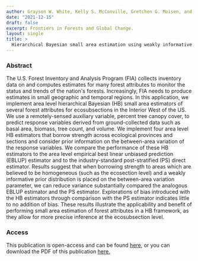 ```yaml
---
author: Grayson W. White, Kelly S. McConville, Gretchen G. Moisen, and Tracey S. Frescino
date: "2021-12-15"
draft: false
excerpt: Frontiers in Forests and Global Change.
layout: single
title: >
  Hierarchical Bayesian small area estimation using weakly informative priors in ecologically homogeneous areas of the interior western forests
---
```


### Abstract

The U.S. Forest Inventory and Analysis Program (FIA) collects inventory data on and computes estimates for many forest attributes to monitor the status and trends of the nation's forests. Increasingly, FIA needs to produce estimates in small geographic and temporal regions. In this application, we implement area level hierarchical Bayesian (HB) small area estimators of several forest attributes for ecosubsections in the Interior West of the US. We use a remotely-sensed auxiliary variable, percent tree canopy cover, to predict response variables derived from ground-collected data such as basal area, biomass, tree count, and volume. We implement four area level HB estimators that borrow strength across ecological provinces and sections and consider prior information on the between-area variation of the response variables. We compare the performance of these HB estimators to the area level empirical best linear unbiased prediction (EBLUP) estimator and to the industry-standard post-stratified (PS) direct estimator. Results suggest that when borrowing strength to areas which are believed to be homogeneous (such as the ecosection level) and a weakly informative prior distribution is placed on the between-area variation parameter, we can reduce variance substantially compared the analogous EBLUP estimator and the PS estimator. Explorations of bias introduced with the HB estimators through comparison with the PS estimator indicates little to no addition of bias. These results illustrate the applicability and benefit of performing small area estimation of forest attributes in a HB framework, as they allow for more precise inference at the ecosubsection level.

### Access

This publication is open-access and can be found [here](https://www.frontiersin.org/articles/10.3389/ffgc.2021.752911/), or you can download the PDF of this publication [here.](https://www.frontiersin.org/articles/10.3389/ffgc.2021.752911/pdf)

